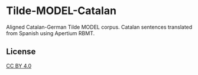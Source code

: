 # Tilde-MODEL-Catalan
Aligned Catalan-German Tilde MODEL corpus. Catalan sentences translated from Spanish using Apertium RBMT.

## License
[CC BY 4.0](https://creativecommons.org/licenses/by/4.0/)
